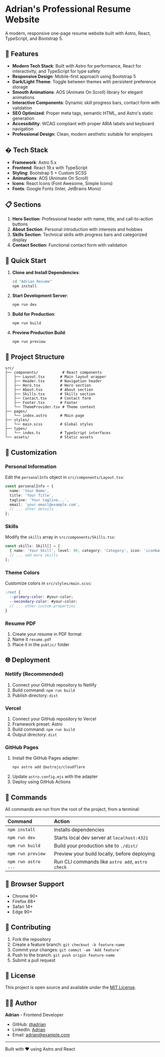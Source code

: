 # Adrian's Professional Resume Website

A modern, responsive one-page resume website built with Astro, React, TypeScript, and Bootstrap 5.

## 🚀 Features

- **Modern Tech Stack**: Built with Astro for performance, React for interactivity, and TypeScript for type safety
- **Responsive Design**: Mobile-first approach using Bootstrap 5
- **Dark/Light Theme**: Toggle between themes with persistent preference storage
- **Smooth Animations**: AOS (Animate On Scroll) library for elegant animations
- **Interactive Components**: Dynamic skill progress bars, contact form with validation
- **SEO Optimized**: Proper meta tags, semantic HTML, and Astro's static generation
- **Accessibility**: WCAG compliant with proper ARIA labels and keyboard navigation
- **Professional Design**: Clean, modern aesthetic suitable for employers

## �️ Tech Stack

- **Framework**: Astro 5.x
- **Frontend**: React 19.x with TypeScript
- **Styling**: Bootstrap 5 + Custom SCSS
- **Animations**: AOS (Animate On Scroll)
- **Icons**: React Icons (Font Awesome, Simple Icons)
- **Fonts**: Google Fonts (Inter, JetBrains Mono)

## 📋 Sections

1. **Hero Section**: Professional header with name, title, and call-to-action buttons
2. **About Section**: Personal introduction with interests and hobbies
3. **Skills Section**: Technical skills with progress bars and categorized display
4. **Contact Section**: Functional contact form with validation

## 🚀 Quick Start

1. **Clone and Install Dependencies**:
   ```bash
   cd "Adrian Resume"
   npm install
   ```

2. **Start Development Server**:
   ```bash
   npm run dev
   ```

3. **Build for Production**:
   ```bash
   npm run build
   ```

4. **Preview Production Build**:
   ```bash
   npm run preview
   ```

## 📁 Project Structure

```
src/
├── components/           # React components
│   ├── Layout.tsx       # Main layout wrapper
│   ├── Header.tsx       # Navigation header
│   ├── Hero.tsx         # Hero section
│   ├── About.tsx        # About section
│   ├── Skills.tsx       # Skills section
│   ├── Contact.tsx      # Contact form
│   ├── Footer.tsx       # Footer
│   └── ThemeProvider.tsx # Theme context
├── pages/
│   └── index.astro      # Main page
├── styles/
│   └── main.scss        # Global styles
├── types/
│   └── index.ts         # TypeScript interfaces
└── assets/              # Static assets
```

## 🎨 Customization

### Personal Information
Edit the `personalInfo` object in `src/components/Layout.tsx`:

```typescript
const personalInfo = {
  name: 'Your Name',
  title: 'Your Title',
  tagline: 'Your tagline...',
  email: 'your.email@example.com',
  // ... other details
};
```

### Skills
Modify the `skills` array in `src/components/Skills.tsx`:

```typescript
const skills: Skill[] = [
  { name: 'Your Skill', level: 90, category: 'Category', icon: 'iconName' },
  // ... add more skills
];
```

### Theme Colors
Customize colors in `src/styles/main.scss`:

```scss
:root {
  --primary-color: #your-color;
  --secondary-color: #your-color;
  // ... other custom properties
}
```

### Resume PDF
1. Create your resume in PDF format
2. Name it `resume.pdf`
3. Place it in the `public/` folder

## 🌐 Deployment

### Netlify (Recommended)
1. Connect your GitHub repository to Netlify
2. Build command: `npm run build`
3. Publish directory: `dist`

### Vercel
1. Connect your GitHub repository to Vercel
2. Framework preset: Astro
3. Build command: `npm run build`
4. Output directory: `dist`

### GitHub Pages
1. Install the GitHub Pages adapter:
   ```bash
   npx astro add @astrojs/cloudflare
   ```
2. Update `astro.config.mjs` with the adapter
3. Deploy using GitHub Actions

## 🧞 Commands

All commands are run from the root of the project, from a terminal:

| Command                | Action                                           |
| :--------------------- | :----------------------------------------------- |
| `npm install`          | Installs dependencies                            |
| `npm run dev`          | Starts local dev server at `localhost:4321`     |
| `npm run build`        | Build your production site to `./dist/`         |
| `npm run preview`      | Preview your build locally, before deploying    |
| `npm run astro ...`    | Run CLI commands like `astro add`, `astro check` |

## 📱 Browser Support

- Chrome 90+
- Firefox 88+
- Safari 14+
- Edge 90+

## 🤝 Contributing

1. Fork the repository
2. Create a feature branch: `git checkout -b feature-name`
3. Commit your changes: `git commit -am 'Add feature'`
4. Push to the branch: `git push origin feature-name`
5. Submit a pull request

## 📄 License

This project is open source and available under the [MIT License](LICENSE).

## 👨‍💻 Author

**Adrian** - Frontend Developer

- GitHub: [@adrian](https://github.com/adrian)
- LinkedIn: [Adrian](https://linkedin.com/in/adrian)
- Email: adrian@example.com

---

Built with ❤️ using Astro and React
